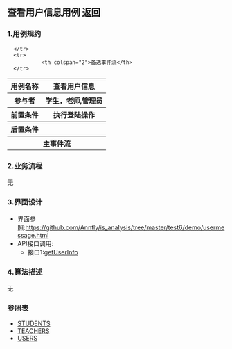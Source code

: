 ## 查看用户信息用例 [返回](../README.MD)

### 1.用例规约

<table>
      <tr>
			   <th>用例名称</th>
			   <th>查看用户信息</th>
      </tr>
      <tr>
			   <th>参与者</th>
			   <th>学生，老师,管理员</th>
      </tr>
      <tr>
			   <th>前置条件</th>
			   <th>执行登陆操作</th>
      </tr>
      <tr>
			   <th>后置条件</th>
			   <th></th>
      </tr>
      <tr>
			   <th colspan="2">主事件流</th>
      </tr>
      <tr>

      </tr>
      <tr>
			   <th colspan="2">备选事件流</th>
      </tr>
</table>

### 2.业务流程
无

### 3.界面设计
* 界面参照:https://github.com/Anntly/is_analysis/tree/master/test6/demo/usermessage.html
* API接口调用:
  * 接口1:[getUserInfo](../接口/getUserInfo.md)

### 4.算法描述
无

### 参照表
* [STUDENTS](../数据库设计.md/#STUDENTS)
* [TEACHERS](../数据库设计.md/#TEACHERS)
* [USERS](../数据库设计.md/#USERS)

